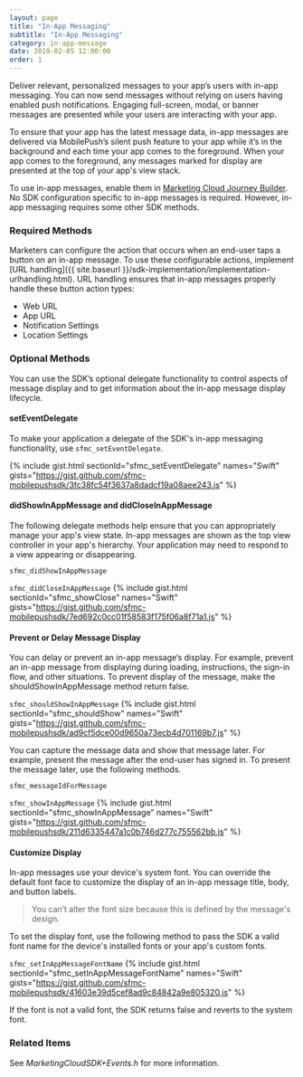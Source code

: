 ```yaml
---
layout: page
title: "In-App Messaging"
subtitle: "In-App Messaging"
category: in-app-message
date: 2019-02-05 12:00:00
order: 1
---
```


Deliver relevant, personalized messages to your app’s users with in-app messaging. You can now send messages without relying on users having enabled push notifications. Engaging full-screen, modal, or banner messages are presented while your users are interacting with your app.

To ensure that your app has the latest message data, in-app messages are delivered via MobilePush’s silent push feature to your app while it’s in the background and each time your app comes to the foreground. When your app comes to the foreground, any messages marked for display are presented at the top of your app's view stack.

To use in-app messages, enable them in [Marketing Cloud Journey Builder](https://help.salesforce.com/articleView?id=mc_jb_configure_inapp_in_journey_builder.htm&type=5). No SDK configuration specific to in-app messages is required. However, in-app messaging requires some other SDK methods.

### Required Methods
Marketers can configure the action that occurs when an end-user taps a button on an in-app message. To use these configurable actions, implement [URL handling]({{ site.baseurl }}/sdk-implementation/implementation-urlhandling.html). URL handling ensures that in-app messages properly handle these button action types:
* Web URL
* App URL
* Notification Settings
* Location Settings

### Optional Methods

You can use the SDK’s optional delegate functionality to control aspects of message display and to get information about the in-app message display lifecycle.

#### setEventDelegate

To make your application a delegate of the SDK's in-app messaging functionality, use `sfmc_setEventDelegate`.

{% include gist.html sectionId="sfmc_setEventDelegate" names="Swift" gists="https://gist.github.com/sfmc-mobilepushsdk/3fc38fc54f3637a8dadcf19a08aee243.js" %}

#### didShowInAppMessage and didCloseInAppMessage
The following delegate methods help ensure that you can appropriately manage your app's view state. In-app messages are shown as the top view controller in your app's hierarchy. Your application may need to respond to a view appearing or disappearing.

`sfmc_didShowInAppMessage`

`sfmc_didCloseInAppMessage`
{% include gist.html sectionId="sfmc_showClose" names="Swift" gists="https://gist.github.com/sfmc-mobilepushsdk/7ed692c0cc01f58583f175f06a8f71a1.js" %}

#### Prevent or Delay Message Display
You can delay or prevent an in-app message’s display. For example, prevent an in-app message from displaying during loading, instructions, the sign-in flow, and other situations. To prevent display of the message, make the shouldShowInAppMessage method return false.

`sfmc_shouldShowInAppMessage`
{% include gist.html sectionId="sfmc_shouldShow" names="Swift" gists="https://gist.github.com/sfmc-mobilepushsdk/ad9cf5dce00d9650a73ecb4d701169b7.js" %}

You can capture the message data and show that message later. For example, present the message after the end-user has signed in. To present the message later, use the following methods.

`sfmc_messageIdForMessage`

`sfmc_showInAppMessage`
{% include gist.html sectionId="sfmc_showInAppMessage" names="Swift" gists="https://gist.github.com/sfmc-mobilepushsdk/211d6335447a1c0b746d277c755562bb.js" %}

#### Customize Display

In-app messages use your device's system font. You can override the default font face to customize the display of an in-app message title, body, and button labels.

> You can’t alter the font size because this is defined by the message's design.

To set the display font, use the following method to pass the SDK a valid font name for the device's installed fonts or your app's custom fonts.

`sfmc_setInAppMessageFontName`
{% include gist.html sectionId="sfmc_setInAppMessageFontName" names="Swift" gists="https://gist.github.com/sfmc-mobilepushsdk/41603e39d5cef8ad9c84842a9e805320.js" %}

If the font is not a valid font, the SDK returns false and reverts to the system font.

### Related Items
See _MarketingCloudSDK+Events.h_ for more information.
